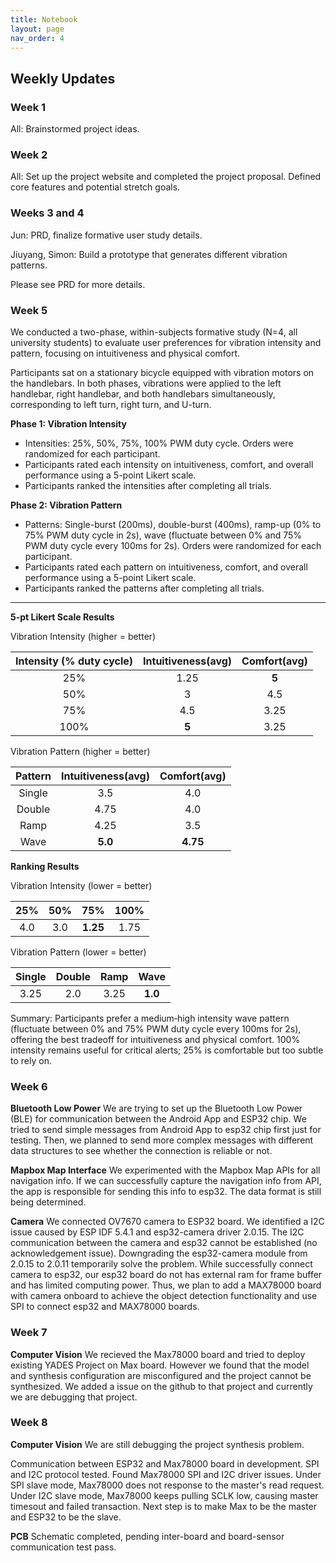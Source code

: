```yaml
---
title: Notebook
layout: page
nav_order: 4
---
```


## Weekly Updates
### Week 1
All: Brainstormed project ideas.

### Week 2
All: Set up the project website and completed the project proposal. Defined core features and potential stretch goals.

### Weeks 3 and 4
Jun: PRD, finalize formative user study details.

Jiuyang, Simon: Build a prototype that generates different vibration patterns.

Please see PRD for more details.

### Week 5
We conducted a two-phase, within-subjects formative study (N=4, all university students) to evaluate user preferences for vibration intensity and pattern, focusing on intuitiveness and physical comfort.

Participants sat on a stationary bicycle equipped with vibration motors on the handlebars. In both phases, vibrations were applied to the left handlebar, right handlebar, and both handlebars simultaneously, corresponding to left turn, right turn, and U-turn.

**Phase 1: Vibration Intensity**
- Intensities: 25%, 50%, 75%, 100% PWM duty cycle. Orders were randomized for each participant.
- Participants rated each intensity on intuitiveness, comfort, and overall performance using a 5-point Likert scale.
- Participants ranked the intensities after completing all trials.

**Phase 2: Vibration Pattern**
- Patterns: Single-burst (200ms), double-burst (400ms), ramp-up (0% to 75% PWM duty cycle in 2s), wave (fluctuate between 0% and 75% PWM duty cycle every 100ms for 2s). Orders were randomized for each participant.
- Participants rated each pattern on intuitiveness, comfort, and overall performance using a 5-point Likert scale.
- Participants ranked the patterns after completing all trials.

---

**5-pt Likert Scale Results**

Vibration Intensity (higher = better)

|Intensity (% duty cycle)|Intuitiveness(avg)|Comfort(avg)|
|:---:|:---:|:---:|
|25%|1.25|**5**|
|50%|3|4.5|
|75%|4.5|3.25|
|100%|**5**|3.25|

Vibration Pattern (higher = better)

|Pattern|Intuitiveness(avg)|Comfort(avg)|
|:---:|:---:|:---:|
|Single|3.5|4.0|
|Double|4.75|4.0|
|Ramp|4.25|3.5|
|Wave|**5.0**|**4.75**|

**Ranking Results**

Vibration Intensity (lower = better)

|25%|50%|75%|100%|
|:---:|:---:|:---:|:---:|
|4.0|3.0|**1.25**|1.75|

Vibration Pattern (lower = better)

|Single|Double|Ramp|Wave|
|:---:|:---:|:---:|:---:|
|3.25|2.0|3.25|**1.0**|

Summary: Participants prefer a medium‑high intensity wave pattern (fluctuate between 0% and 75% PWM duty cycle every 100ms for 2s), offering the best tradeoff for intuitiveness and physical comfort. 100% intensity remains useful for critical alerts; 25% is comfortable but too subtle to rely on.

### Week 6

**Bluetooth Low Power**
We are trying to set up the Bluetooth Low Power (BLE) for communication between the Android App and ESP32 chip. We tried to send simple messages from Android App to esp32 chip first just for testing. Then, we planned to send more complex messages with different data structures to see whether the connection is reliable or not.

**Mapbox Map Interface**
We experimented with the Mapbox Map APIs for all navigation info. If we can successfully capture the navigation info from API, the app is responsible for sending this info to esp32. The data format is still being determined.

**Camera**
We connected OV7670 camera to ESP32 board. We identified a I2C issue caused by ESP IDF 5.4.1 and esp32-camera driver 2.0.15. The I2C communication between the camera and esp32 cannot be established (no acknowledgement issue). Downgrading the esp32-camera module from 2.0.15 to 2.0.11 temporarily solve the problem. While successfully connect camera to esp32, our esp32 board do not has external ram for frame buffer and has limited computing power.
Thus, we plan to add a MAX78000 board with camera onboard to achieve the object detection functionality and use SPI to connect esp32 and MAX78000 boards.

### Week 7
**Computer Vision**
We recieved the Max78000 board and tried to deploy existing YADES Project on Max board. However we found that the model and synthesis configuration are misconfigured and the project cannot be synthesized. We added a issue on the github to that project and currently we are debugging that project.

### Week 8
**Computer Vision**
We are still debugging the project synthesis problem.

Communication between ESP32 and Max78000 board in development. SPI and I2C protocol tested. Found Max78000 SPI and I2C driver issues. Under SPI slave mode, Max78000 does not response to the master's read request. Under I2C slave mode, Max78000 keeps pulling SCLK low, causing master timesout and failed transaction. Next step is to make Max to be the master and ESP32 to be the slave.

**PCB**
Schematic completed, pending inter-board and board-sensor communication test pass.



